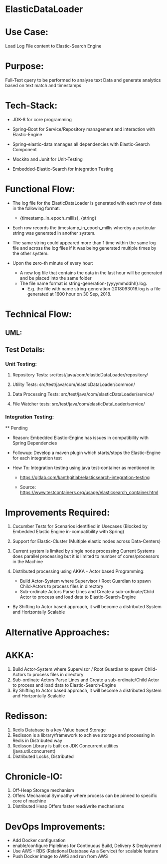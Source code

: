 # ElasticDataLoader

# Use Case:

Load Log File content to Elastic-Search Engine

# Purpose:

Full-Text query to be performed to analyse text Data and generate analytics based on text match and timestamps

# Tech-Stack:

- JDK-8 for core programming

- Spring-Boot for Service/Repository management and interaction with Elastic-Engine

- Spring-elastic-data manages all dependencies with Elastic-Search Component

- Mockito and Junit for Unit-Testing

- Embedded-Elastic-Search for Integration Testing

# Functional Flow:

- The log file for the ElasticDataLoader​​ is generated with each row of data in the following format:

  - {timestamp_in_epoch_millis}, {string}

- Each row records the ​timestamp_in_epoch_millis​ whereby a particular ​string​ was generated in another system.

- The ​same string could appeared more than 1 time​​ within the same log file and across the log files if it was being generated multiple times by the other system.

- Upon the zero-th minute of every hour:

  - A new log file that contains the data i​n the last hour​​ will be generated and be placed into the same folder
  - The file name format is string-generation-{yyyymmddhh}.log​.
     -  E.g. the file with name ​string-generation-2018093016.log is a file generated at 1600 hour on 30 Sep, 2018.





# Technical Flow:

## UML:






## Test Details:

### Unit Testing:

1. Repository Tests: src/test/java/com/elasticDataLoader/repository/

2. Utility Tests:  src/test/java/com/elasticDataLoader/common/

3. Data Processing Tests: src/test/java/com/elasticDataLoader/service/

4. File Watcher tests: src/test/java/com/elasticDataLoader/service/

### Integration Testing:

** Pending

- Reason: Embedded Elastic-Engine has issues in compatibility with Spring Dependencies

- Followup: Develop a maven plugin which starts/stops the Elastic-Engine for each integration test

- How To: Integration testing using java test-container as mentioned in:

   - https://gitlab.com/kanthgitlab/elasticsearch-integration-testing

   - Source: https://www.testcontainers.org/usage/elasticsearch_container.html



# Improvements Required:


1. Cucumber Tests for Scenarios identified in Usecases (Blocked by Embedded Elastic Engine in-compatibility with Spring)

2. Support for Elastic-Cluster (Multiple elastic nodes across Data-Centers)

3. Current system is limited by single node processing
   Current Systems does parallel processing but it is limited to number of cores/processors in the Machine

4. Distributed processing using AKKA - Actor based Programming:

   - Build Actor-System where Supervisor / Root Guardian to spawn Child-Actors to process files in directory
   - Sub-ordinate Actors Parse Lines and Create a sub-ordinate/Child Actor to process and load data to Elastic-Search-Engine
  -  By Shifting to Actor based approach, it will become a distributed System and Horizontally Scalable

# Alternative Approaches:

# AKKA:

   1. Build Actor-System where Supervisor / Root Guardian to spawn Child-Actors to process files in directory
   2. Sub-ordinate Actors Parse Lines and Create a sub-ordinate/Child Actor to process and load data to Elastic-Search-Engine
   3. By Shifting to Actor based approach, it will become a distributed System and Horizontally Scalable
  
# Redisson:
1. Redis Database is a key-Value based Storage
2. Redisson is a library/framework to achieve storage and processing in Redis in Distributed way
3. Redisson Library is built on JDK Concurrent utilities (java.util.concurrent)
4. Distributed Locks, Distributed

# Chronicle-IO:
1. Off-Heap Storage mechanism
2. Offers Mechanical Sympathy where process can be pinned to specific core of machine
3. Distributed Heap Offers faster read/write mechanisms

# DevOps Improvements:
 - Add Docker configuration
 - enable/configure Piplelines for Continuous Build, Delivery & Deployment
 - Use AWS - RDS (Relational Database As a Service) for scalable feature
 - Push Docker image to AWS and run from AWS

